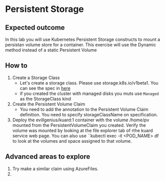 # Persistent Storage

## Expected outcome

In this lab you will use Kubernetes Persistent Storage constructs to mount a persistan volume store for a container. This exercise will use the Dynamic method instead of a static Persistent Volume 

## How to

1. Create a Storage Class
    * Let's create a storage class. Please use storage.k8s.io/v1beta1. You can see the spec in [here](https://github.com/kubernetes/kubernetes/blob/master/docs/api-reference/storage.k8s.io/v1beta1/definitions.html)
    * if you created the cluster with managed disks you muts use ``Managed`` as the StorageClass kind 
2. Create the Persistent Volume Claim
    * You need to add the annotation to the Persistent Volume Claim definition. You need to specify storageClassName on specification.
3. Deploy the evillgenius/kuard:1 container with the volume /home/pv mounted from the PersistentVolumeClaim you created. Verify the volume was mounted by looking at the file explorer tab of rthe kuard service web page. You can also use ``kubectl exec -it <POD_NAME> df to look at the volumes and space assigned to that volume.

## Advanced areas to explore

1. Try make a similar claim using AzureFiles.
2. 